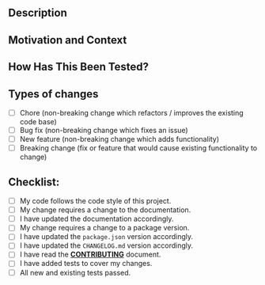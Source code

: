 <!--- ↑ Provide a general summary of your changes in the Title above ↑ -->

## Description

<!--- Describe your changes in detail -->

## Motivation and Context

<!--- Why is this change required? What problem does it solve? -->

## How Has This Been Tested?

<!--- Please describe in detail how you tested your changes. -->
<!--- Include details of your testing environment, and the tests -->
<!--- you ran to see how your change affects other areas of the -->
<!--- code, etc. -->

## Types of changes

<!--- What types of changes does your code introduce? Stroke -->
- [ ] Chore (non-breaking change which refactors / improves the existing code base)
- [ ] Bug fix (non-breaking change which fixes an issue)
- [ ] New feature (non-breaking change which adds functionality)
- [ ] Breaking change (fix or feature that would cause existing functionality to
  change)

## Checklist:

<!--- Go over all the following points, and replace the `:red_circle:` in all -->
<!--- the lines with a :white_check_mark: when relevant. -->
<!--- If you're unsure about any of these, don't hesitate to ask. We're -->
<!--- here to help! -->
- [ ] My code follows the code style of this project.
- [ ] My change requires a change to the documentation.
- [ ] I have updated the documentation accordingly.
- [ ] My change requires a change to a package version.
- [ ] I have updated the `package.json` version accordingly.
- [ ] I have updated the `CHANGELOG.md` version accordingly.
- [ ] I have read the [**CONTRIBUTING**][CONTRIBUTING_FILE] document.
- [ ] I have added tests to cover my changes.
- [ ] All new and existing tests passed.

[CONTRIBUTING_FILE]: https://github.com/fewlinesco/node-web-libraries/blob/master/CONTRIBUTING.md
